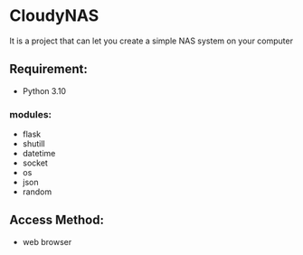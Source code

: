 # CloudyNAS
It is a project that can let you create a simple NAS system on your computer

## Requirement:
- Python 3.10
### modules: 
- flask
- shutill
- datetime
- socket
- os
- json
- random

## Access Method:
- web browser
